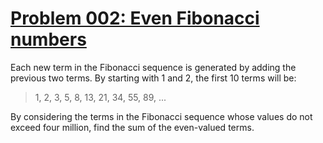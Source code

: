 # [Problem 002: Even Fibonacci numbers](https://projecteuler.net/problem=2)

Each new term in the Fibonacci sequence is generated by adding the previous 
two terms. By starting with 1 and 2, the first 10 terms will be:

> 1, 2, 3, 5, 8, 13, 21, 34, 55, 89, ...

By considering the terms in the Fibonacci sequence whose values do not 
exceed four million, find the sum of the even-valued terms.

